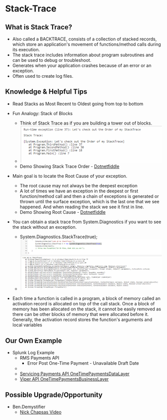 # Stack-Trace

## What is Stack Trace?
* Also called a BACKTRACE, consists of a collection of stacked records, which store an application's movement of functions/method calls during its execution. 
* The stack trace includes information about program subroutines and can be used to debug or troubleshoot.
* Generates when your application crashes because of an error or an exception.
* Often used to create log files.

## Knowledge & Helpful Tips
* Read Stacks as Most Recent to Oldest going from top to bottom 
* Fun Analogy: Stack of Blocks
  * Think of Stack Trace as if you are building a tower out of blocks.
  * ![](images/StackTrace_Order.PNG)
  * Demo Showing Stack Trace Order - [Dotnetfiddle](https://dotnetfiddle.net/)
* Main goal is to locate the Root Cause of your exception.
  * The root cause may not always be the deepest exception   
  * A lot of times we have an exception in the deepest or first function/method call and then a chain of exceptions is generated or thrown until the surface exception, which is the last one that we see happened. And when reading the stack we see it first in line.
  * Demo Showing Root Cause - [Dotnetfiddle](https://dotnetfiddle.net/)
  
* You can obtain a stack trace from System.Diagnostics if you want to see the stack without an exception. 
   * System.Diagnostics.StackTrace(true);
   * ![](images/System.Diagnostics.StackTrace.PNG)

* Each time a function is called in a program, a block of memory called an activation record is allocated on top of the call stack. Once a block of memory has been allocated on the stack, it cannot be easily removed as there can be other blocks of memory that were allocated before it.  Generally, the activation record stores the function's arguments and local variables

## Our Own Example
* Splunk Log Example 
  * RMS Payments API
    * Error Post One-Time Payment - Unavailable Draft Date
  * 
  * [Servicing Payments API OneTimePaymentsDataLayer](https://git.rockfin.com/myql-servicing/servicing-payments-api/blob/master_v2/Payments.DataLayer/OneTimePaymentsDataLayer.cs#L98-L103)
  * [Viper API OneTimePaymentsBusinessLayer](https://git.rockfin.com/Servicing/viper/blob/f5e10a5e6f37cee3f741b942c13f0ab6c061db15/Viper.BusinessLayer/OneTimePaymentBusinessLayer.cs#L351-L354)

## Possible Upgrade/Opportunity
* Ben.Demystifier
  * [Nick Chapsas Video](https://www.youtube.com/watch?v=JcnucGEaxLo&t=1s)

